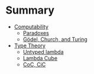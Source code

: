 # Summary

- [Computability]()
  - [Paradoxes]()
  - [Gödel, Church, and Turing]()
- [Type Theory]()
  - [Untyped lambda]()
  - [Lambda Cube]()
  - [CoC, CiC]()